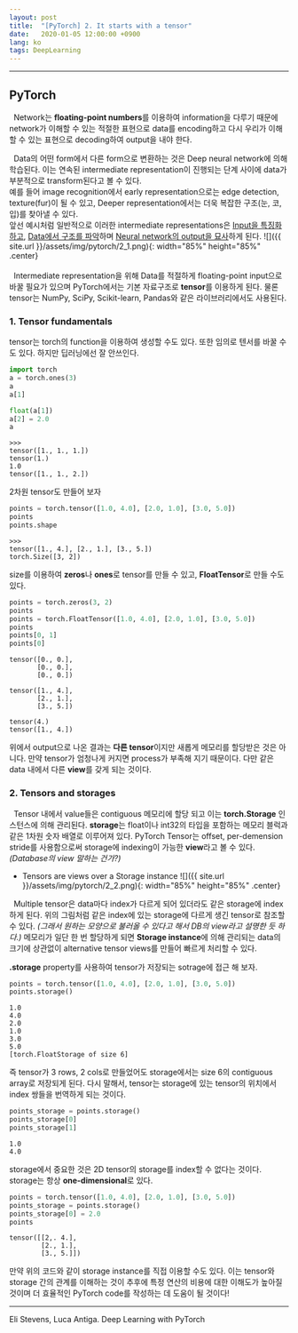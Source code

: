 ```yaml
---
layout: post
title:  "[PyTorch] 2. It starts with a tensor"
date:   2020-01-05 12:00:00 +0900
lang: ko
tags: DeepLearning
---
```

<hr>

## PyTorch ##

&nbsp;&nbsp;Network는 **floating-point numbers**를 이용하여 information을 다루기 때문에 network가 이해할 수 있는 적절한 표현으로 data를 encoding하고 다시 우리가 이해할 수 있는 표현으로 decoding하여 output을 내야 한다.<br>

&nbsp;&nbsp;Data의 어떤 form에서 다른 form으로 변환하는 것은 Deep neural network에 의해 학습된다. 이는 연속된 intermediate representation이 진행되는 단계 사이에 data가 부분적으로 transform된다고 볼 수 있다. <br>예를 들어 image recognition에서 early representation으로는 edge detection, texture(fur)이 될 수 있고, Deeper representation에서는 더욱 복잡한 구조(눈, 코, 입)를 찾아낼 수 있다.<br>
앞선 예시처럼 일반적으로 이러한 intermediate representations은 <u>Input을 특징화하고</u>, <u>Data에서 구조를 파악</u>하며 <u>Neural network의 output을 묘사</u>하게 된다.
![]({{ site.url }}/assets/img/pytorch/2_1.png){: width="85%" height="85%" .center}
<br><br>
&nbsp;&nbsp;Intermediate representation을 위해 Data를 적절하게 floating-point input으로 바꿀 필요가 있으며 PyTorch에서는 기본 자료구조로 **tensor**를 이용하게 된다. 물론 tensor는 NumPy, SciPy, Scikit-learn, Pandas와 같은 라이브러리에서도 사용된다.


### 1. Tensor fundamentals ###
tensor는 torch의 function을 이용하여 생성할 수도 있다. 또한 임의로 텐서를 바꿀 수도 있다. 하지만 딥러닝에선 잘 안쓰인다.
~~~ python 
import torch
a = torch.ones(3)
a
a[1]

float(a[1])
a[2] = 2.0
a
~~~
~~~
>>>
tensor([1., 1., 1.])
tensor(1.)
1.0
tensor([1., 1., 2.])
~~~

2차원 tensor도 만들어 보자
~~~ python
points = torch.tensor([1.0, 4.0], [2.0, 1.0], [3.0, 5.0])
points
points.shape
~~~
~~~
>>> 
tensor([1., 4.], [2., 1.], [3., 5.])
torch.Size([3, 2])
~~~

size를 이용하여 **zeros**나 **ones**로 tensor를 만들 수 있고, **FloatTensor**로 만들 수도 있다.
~~~ python
points = torch.zeros(3, 2)
points
points = torch.FloatTensor([1.0, 4.0], [2.0, 1.0], [3.0, 5.0])
points
points[0, 1]
points[0]
~~~
~~~
tensor([0., 0.],
       [0., 0.],
       [0., 0.])

tensor([1., 4.],
       [2., 1.],
       [3., 5.])

tensor(4.)
tensor([1., 4.])
~~~

위에서 output으로 나온 결과는 **다른 tensor**이지만 새롭게 메모리를 할당받은 것은 아니다. 만약 tensor가 엄청나게 커지면 process가 부족해 지기 때문이다. 다만 같은 data 내에서 다른 **view**를 갖게 되는 것이다.

### 2. Tensors and storages ###
&nbsp;&nbsp;Tensor 내에서 value들은 contiguous 메모리에 할당 되고 이는 **torch.Storage** 인스턴스에 의해 관리된다. **storage**는 float이나 int32의 타입을 포함하는 메모리 블럭과 같은 1차원 숫자 배열로 이루어져 있다. PyTorch Tensor는 offset, per-demension stride를 사용함으로써 storage에 indexing이 가능한 **view**라고 볼 수 있다.*(Database의 view 말하는 건가?)*

* Tensors are views over a Storage instance
![]({{ site.url }}/assets/img/pytorch/2_2.png){: width="85%" height="85%" .center}


&nbsp;&nbsp;Multiple tensor은 data마다 index가 다르게 되어 있더라도 같은 storage에 index하게 된다. 위의 그림처럼 같은 index에 있는 storage에 다르게 생긴 tensor로 참조할 수 있다. *(그래서 원하는 모양으로 불러올 수 있다고 해서 DB의 view라고 설명한 듯 하다.)* 메모리가 일단 한 번 할당하게 되면 **Storage instance**에 의해 관리되는 data의 크기에 상관없이 alternative tensor views를 만들어 빠르게 처리할 수 있다.

**.storage** property를 사용하여 tensor가 저장되는 sotrage에 접근 해 보자.

~~~ python
points = torch.tensor([1.0, 4.0], [2.0, 1.0], [3.0, 5.0])
points.storage()
~~~
~~~
1.0
4.0
2.0
1.0
3.0
5.0
[torch.FloatStorage of size 6]
~~~

즉 tensor가 3 rows, 2 cols로 만들었어도 storage에서는 size 6의 contiguous array로 저장되게 된다. 다시 말해서, tensor는 storage에 있는 tensor의 위치에서 index 쌍들을 번역하게 되는 것이다.
~~~ python
points_storage = points.storage()
points_storage[0]
points_storage[1]
~~~
~~~
1.0
4.0
~~~

storage에서 중요한 것은 2D tensor의 storage를 index할 수 없다는 것이다. storage는 항상 **one-dimensional**로 있다.


~~~ python
points = torch.tensor([1.0, 4.0], [2.0, 1.0], [3.0, 5.0])
points_storage = points.storage()
points_storage[0] = 2.0
points
~~~
~~~
tensor([[2,. 4.],
        [2., 1.],
        [3., 5.]])
~~~

만약 위의 코드와 같이 storage instance를 직접 이용할 수도 있다. 이는 tensor와 storage 간의 관계를 이해하는 것이 추후에 특정 연산의 비용에 대한 이해도가 높아질 것이며 더 효율적인 PyTorch code를 작성하는 데 도움이 될 것이다!

<hr>
Eli Stevens, Luca Antiga. Deep Learning with PyTorch



